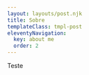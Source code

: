 ```yaml
---
layout: layouts/post.njk
title: Sobre
templateClass: tmpl-post
eleventyNavigation:
  key: about me
  order: 2
---
```


Teste
